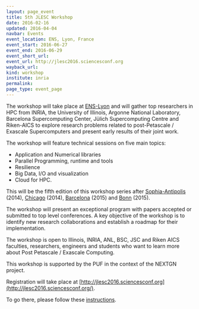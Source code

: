 ```yaml
---
layout: page_event
title: 5th JLESC Workshop
date: 2016-02-16
updated: 2016-04-04
navbar: Events
event_location: ENS, Lyon, France
event_start: 2016-06-27
event_end: 2016-06-29
event_short_url:
event_url: http://jlesc2016.sciencesconf.org
wayback_url:
kind: workshop
institute: inria
permalink:
page_type: event_page
---
```


The workshop will take place at [ENS-Lyon](http://www.ens-lyon.fr/en/english-ens-de-lyon-269761.kjsp) and will gather top researchers in HPC from INRIA,
the University of Illinois, Argonne National Laboratory, Barcelona Supercomputing Center,
Jülich Supercomputing Centre and Riken-AICS to explore research problems related to
post-Petascale / Exascale Supercomputers and present early results of their joint work.

The workshop will feature technical sessions on five main topics:

  * Application and Numerical libraries
  * Parallel Programming, runtime and tools
  * Resilience
  * Big Data, I/O and visualization
  * Cloud for HPC.

This will be the fifth edition of this workshop series after [Sophia-Antipolis](http://jointlab-pc.ncsa.illinois.edu/events/workshop11/index.html) (2014), [Chicago](http://publish.illinois.edu/jointlab-esc/2cd-jlesc-workshop-nov-24-26-chicago/) (2014), [Barcelona](http://publish.illinois.edu/jointlab-esc/3rd-jlesc-workshop-june-29-july-1-barcelona/) (2015) and [Bonn](http://www.fz-juelich.de/ias/jsc/EN/Expertise/Workshops/Conferences/JLESC-4/_node.html) (2015).

The workshop will present an exceptional program with papers accepted or submitted to top level conferences. A key objective of the workshop is to identify new research collaborations and establish a roadmap for their implementation.

The workshop is open to Illinois, INRIA, ANL, BSC, JSC and Riken AICS faculties, researchers,
engineers and students who want to learn more about Post Petascale / Exascale Computing.

This workshop is supported by the PUF in the context of the NEXTGN project.

Registration will take place at [http://jlesc2016.sciencesconf.org](http://jlesc2016.sciencesconf.org/).

To go there, please follow these [instructions](http://jlesc2016.sciencesconf.org/resource/page/id/1).